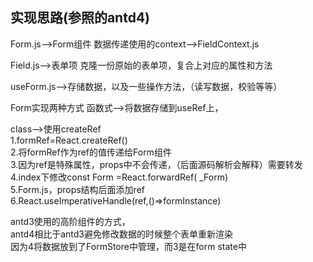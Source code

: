 ##  实现思路(参照的antd4)
Form.js-->Form组件
数据传递使用的context-->FieldContext.js

Field.js-->表单项
克隆一份原始的表单项，复合上对应的属性和方法


useForm.js-->存储数据，以及一些操作方法，（读写数据，校验等等）

Form实现两种方式
函数式-->将数据存储到useRef上，

class-->使用createRef  
    1.formRef=React.createRef()  
    2.将formRef作为ref的值传递给Form组件  
    3.因为ref是特殊属性，props中不会传递，（后面源码解析会解释）需要转发  
    4.index下修改const Form =React.forwardRef( _Form)  
    5.Form.js，props结构后面添加ref  
    6.React.useImperativeHandle(ref,()=>formInstance)  

antd3使用的高阶组件的方式，  
antd4相比于antd3避免修改数据的时候整个表单重新渲染  
因为4将数据放到了FormStore中管理，而3是在form state中
